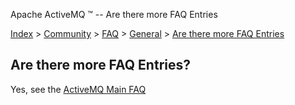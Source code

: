 Apache ActiveMQ ™ -- Are there more FAQ Entries 

[Index](index.html) > [Community](community.html) > [FAQ](faq.html) > [General](general.html) > [Are there more FAQ Entries](are-there-more-faq-entries.html)

Are there more FAQ Entries?
---------------------------

Yes, see the [ActiveMQ Main FAQ](http://activemq.apache.org/faq.html)

